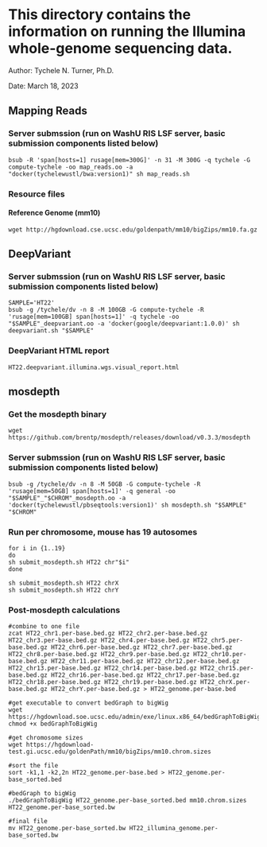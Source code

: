 # This directory contains the information on running the Illumina whole-genome sequencing data.

Author: Tychele N. Turner, Ph.D.

Date: March 18, 2023

## Mapping Reads
### Server submssion (run on WashU RIS LSF server, basic submission components listed below)
```
bsub -R 'span[hosts=1] rusage[mem=300G]' -n 31 -M 300G -q tychele -G compute-tychele -oo map_reads.oo -a "docker(tychelewustl/bwa:version1)" sh map_reads.sh
```

### Resource files

#### Reference Genome (mm10)
```
wget http://hgdownload.cse.ucsc.edu/goldenpath/mm10/bigZips/mm10.fa.gz
```

## DeepVariant
### Server submssion (run on WashU RIS LSF server, basic submission components listed below)
```
SAMPLE='HT22'
bsub -g /tychele/dv -n 8 -M 100GB -G compute-tychele -R 'rusage[mem=100GB] span[hosts=1]' -q tychele -oo "$SAMPLE"_deepvariant.oo -a 'docker(google/deepvariant:1.0.0)' sh deepvariant.sh "$SAMPLE"
```

### DeepVariant HTML report
`HT22.deepvariant.illumina.wgs.visual_report.html`

## mosdepth
### Get the mosdepth binary
```
wget https://github.com/brentp/mosdepth/releases/download/v0.3.3/mosdepth
```

### Server submssion (run on WashU RIS LSF server, basic submission components listed below)
```
bsub -g /tychele/dv -n 8 -M 50GB -G compute-tychele -R 'rusage[mem=50GB] span[hosts=1]' -q general -oo "$SAMPLE"_"$CHROM"_mosdepth.oo -a 'docker(tychelewustl/pbseqtools:version1)' sh mosdepth.sh "$SAMPLE" "$CHROM"
```

### Run per chromosome, mouse has 19 autosomes
```
for i in {1..19}
do
sh submit_mosdepth.sh HT22 chr"$i"
done

sh submit_mosdepth.sh HT22 chrX
sh submit_mosdepth.sh HT22 chrY
```

### Post-mosdepth calculations
```
#combine to one file
zcat HT22_chr1.per-base.bed.gz HT22_chr2.per-base.bed.gz HT22_chr3.per-base.bed.gz HT22_chr4.per-base.bed.gz HT22_chr5.per-base.bed.gz HT22_chr6.per-base.bed.gz HT22_chr7.per-base.bed.gz HT22_chr8.per-base.bed.gz HT22_chr9.per-base.bed.gz HT22_chr10.per-base.bed.gz HT22_chr11.per-base.bed.gz HT22_chr12.per-base.bed.gz HT22_chr13.per-base.bed.gz HT22_chr14.per-base.bed.gz HT22_chr15.per-base.bed.gz HT22_chr16.per-base.bed.gz HT22_chr17.per-base.bed.gz HT22_chr18.per-base.bed.gz HT22_chr19.per-base.bed.gz HT22_chrX.per-base.bed.gz HT22_chrY.per-base.bed.gz > HT22_genome.per-base.bed

#get executable to convert bedGraph to bigWig
wget https://hgdownload.soe.ucsc.edu/admin/exe/linux.x86_64/bedGraphToBigWig
chmod +x bedGraphToBigWig

#get chromosome sizes
wget https://hgdownload-test.gi.ucsc.edu/goldenPath/mm10/bigZips/mm10.chrom.sizes

#sort the file
sort -k1,1 -k2,2n HT22_genome.per-base.bed > HT22_genome.per-base_sorted.bed

#bedGraph to bigWig
./bedGraphToBigWig HT22_genome.per-base_sorted.bed mm10.chrom.sizes HT22_genome.per-base_sorted.bw

#final file
mv HT22_genome.per-base_sorted.bw HT22_illumina_genome.per-base_sorted.bw
```

